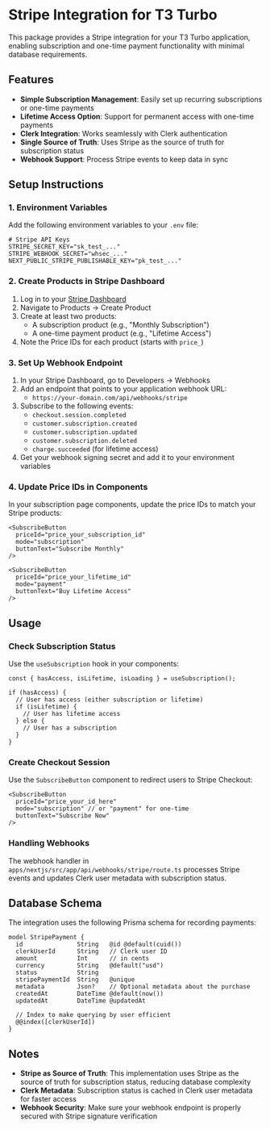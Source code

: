 # Stripe Integration for T3 Turbo

This package provides a Stripe integration for your T3 Turbo application, enabling subscription and one-time payment functionality with minimal database requirements.

## Features

- **Simple Subscription Management**: Easily set up recurring subscriptions or one-time payments
- **Lifetime Access Option**: Support for permanent access with one-time payments
- **Clerk Integration**: Works seamlessly with Clerk authentication
- **Single Source of Truth**: Uses Stripe as the source of truth for subscription status
- **Webhook Support**: Process Stripe events to keep data in sync

## Setup Instructions

### 1. Environment Variables

Add the following environment variables to your `.env` file:

```
# Stripe API Keys
STRIPE_SECRET_KEY="sk_test_..."
STRIPE_WEBHOOK_SECRET="whsec_..."
NEXT_PUBLIC_STRIPE_PUBLISHABLE_KEY="pk_test_..."
```

### 2. Create Products in Stripe Dashboard

1. Log in to your [Stripe Dashboard](https://dashboard.stripe.com/)
2. Navigate to Products → Create Product
3. Create at least two products:
   - A subscription product (e.g., "Monthly Subscription")
   - A one-time payment product (e.g., "Lifetime Access")
4. Note the Price IDs for each product (starts with `price_`)

### 3. Set Up Webhook Endpoint

1. In your Stripe Dashboard, go to Developers → Webhooks
2. Add an endpoint that points to your application webhook URL:
   - `https://your-domain.com/api/webhooks/stripe`
3. Subscribe to the following events:
   - `checkout.session.completed`
   - `customer.subscription.created`
   - `customer.subscription.updated`
   - `customer.subscription.deleted`
   - `charge.succeeded` (for lifetime access)
4. Get your webhook signing secret and add it to your environment variables

### 4. Update Price IDs in Components

In your subscription page components, update the price IDs to match your Stripe products:

```tsx
<SubscribeButton
  priceId="price_your_subscription_id"
  mode="subscription"
  buttonText="Subscribe Monthly"
/>

<SubscribeButton
  priceId="price_your_lifetime_id"
  mode="payment"
  buttonText="Buy Lifetime Access"
/>
```

## Usage

### Check Subscription Status

Use the `useSubscription` hook in your components:

```tsx
const { hasAccess, isLifetime, isLoading } = useSubscription();

if (hasAccess) {
  // User has access (either subscription or lifetime)
  if (isLifetime) {
    // User has lifetime access
  } else {
    // User has a subscription
  }
}
```

### Create Checkout Session

Use the `SubscribeButton` component to redirect users to Stripe Checkout:

```tsx
<SubscribeButton
  priceId="price_your_id_here"
  mode="subscription" // or "payment" for one-time
  buttonText="Subscribe Now"
/>
```

### Handling Webhooks

The webhook handler in `apps/nextjs/src/app/api/webhooks/stripe/route.ts` processes Stripe events and updates Clerk user metadata with subscription status.

## Database Schema

The integration uses the following Prisma schema for recording payments:

```prisma
model StripePayment {
  id               String   @id @default(cuid())
  clerkUserId      String   // Clerk user ID
  amount           Int      // in cents
  currency         String   @default("usd")
  status           String
  stripePaymentId  String   @unique
  metadata         Json?    // Optional metadata about the purchase
  createdAt        DateTime @default(now())
  updatedAt        DateTime @updatedAt

  // Index to make querying by user efficient
  @@index([clerkUserId])
}
```

## Notes

- **Stripe as Source of Truth**: This implementation uses Stripe as the source of truth for subscription status, reducing database complexity
- **Clerk Metadata**: Subscription status is cached in Clerk user metadata for faster access
- **Webhook Security**: Make sure your webhook endpoint is properly secured with Stripe signature verification
